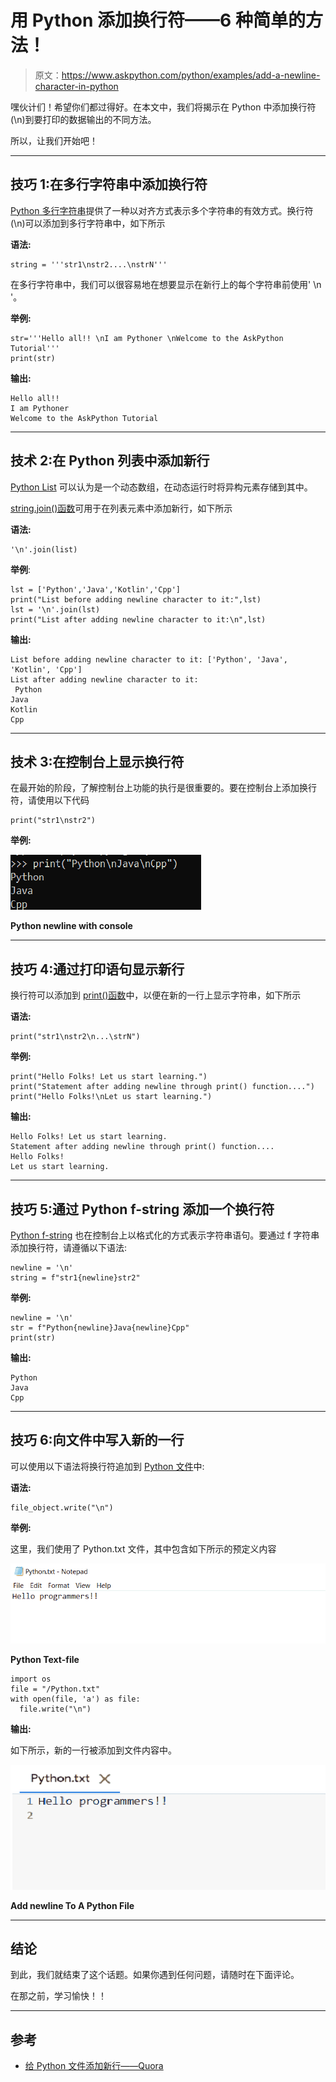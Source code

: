 # 用 Python 添加换行符——6 种简单的方法！

> 原文：<https://www.askpython.com/python/examples/add-a-newline-character-in-python>

嘿伙计们！希望你们都过得好。在本文中，我们将揭示在 Python 中添加换行符(\n)到要打印的数据输出的不同方法。

所以，让我们开始吧！

* * *

## 技巧 1:在多行字符串中添加换行符

[Python 多行字符串](https://www.askpython.com/python/string/python-multiline-strings)提供了一种以对齐方式表示多个字符串的有效方式。换行符(\n)可以添加到多行字符串中，如下所示

**语法:**

```
string = '''str1\nstr2....\nstrN'''

```

在多行字符串中，我们可以很容易地在想要显示在新行上的每个字符串前使用' \n '。

**举例:**

```
str='''Hello all!! \nI am Pythoner \nWelcome to the AskPython Tutorial''' 
print(str)

```

**输出:**

```
Hello all!! 
I am Pythoner 
Welcome to the AskPython Tutorial

```

* * *

## 技术 2:在 Python 列表中添加新行

[Python List](https://www.askpython.com/python/list/python-list) 可以认为是一个动态数组，在动态运行时将异构元素存储到其中。

[string.join()函数](https://www.askpython.com/python/string/python-string-join-method)可用于在列表元素中添加新行，如下所示

**语法:**

```
'\n'.join(list)

```

**举例**:

```
lst = ['Python','Java','Kotlin','Cpp']
print("List before adding newline character to it:",lst)
lst = '\n'.join(lst)
print("List after adding newline character to it:\n",lst)

```

**输出:**

```
List before adding newline character to it: ['Python', 'Java', 'Kotlin', 'Cpp']
List after adding newline character to it:
 Python
Java
Kotlin
Cpp

```

* * *

## 技术 3:在控制台上显示换行符

在最开始的阶段，了解控制台上功能的执行是很重要的。要在控制台上添加换行符，请使用以下代码

```
print("str1\nstr2")

```

**举例:**

![Python newline with console Add a newline character in Python](img/e5a9e9ac4086f20bfed20de1eeb34472.png)

**Python newline with console**

* * *

## 技巧 4:通过打印语句显示新行

换行符可以添加到 [print()函数](https://www.askpython.com/python/built-in-methods/python-print-function)中，以便在新的一行上显示字符串，如下所示

**语法:**

```
print("str1\nstr2\n...\strN")

```

**举例:**

```
print("Hello Folks! Let us start learning.")
print("Statement after adding newline through print() function....")
print("Hello Folks!\nLet us start learning.")

```

**输出:**

```
Hello Folks! Let us start learning.
Statement after adding newline through print() function....
Hello Folks!
Let us start learning.

```

* * *

## 技巧 5:通过 Python f-string 添加一个换行符

[Python f-string](https://www.askpython.com/python/string/python-f-string) 也在控制台上以格式化的方式表示字符串语句。要通过 f 字符串添加换行符，请遵循以下语法:

```
newline = '\n'
string = f"str1{newline}str2"

```

**举例:**

```
newline = '\n'
str = f"Python{newline}Java{newline}Cpp"
print(str)

```

**输出:**

```
Python
Java
Cpp

```

* * *

## 技巧 6:向文件中写入新的一行

可以使用以下语法将换行符追加到 [Python 文件](https://www.askpython.com/python/python-file-handling)中:

**语法:**

```
file_object.write("\n")

```

**举例:**

这里，我们使用了 Python.txt 文件，其中包含如下所示的预定义内容

![Python Text-file](img/c1209274b8eac87d69c8ebdb3906c7b0.png)

**Python Text-file**

```
import os 
file = "/Python.txt" 
with open(file, 'a') as file: 
  file.write("\n")  

```

**输出:**

如下所示，新的一行被添加到文件内容中。

![Add newline To A Python File](img/ff5c78cf5ced6514877aa71aa05c0ba6.png)

**Add newline To A Python File**

* * *

## 结论

到此，我们就结束了这个话题。如果你遇到任何问题，请随时在下面评论。

在那之前，学习愉快！！

* * *

## 参考

*   [给 Python 文件添加新行——Quora](https://www.quora.com/How-do-you-write-in-a-new-line-on-a-text-file-in-Python)